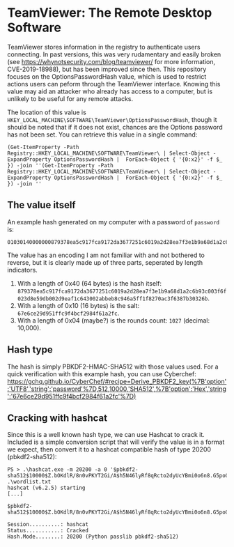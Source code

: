 # TeamViewer: The Remote Desktop Software

TeamViewer stores information in the registry to authenticate users connecting. In past versions, this was very rudamentary and easily broken (see https://whynotsecurity.com/blog/teamviewer/ for more information, CVE-2019-18988), but has been improved since then.
This repository focuses on the OptionsPasswordHash value, which is used to restrict actions users can peform through the TeamViewer interface. Knowing this value may aid an attacker who already has access to a computer, but is unlikely to be useful for any remote attacks.

The location of this value is `HKEY_LOCAL_MACHINE\SOFTWARE\TeamViewer\OptionsPasswordHash`, though it should be noted that if it does not exist, chances are the Options password has not been set. You can retrieve this value in a single command:
```psh
(Get-ItemProperty -Path Registry::HKEY_LOCAL_MACHINE\SOFTWARE\TeamViewer\ | Select-Object -ExpandProperty OptionsPasswordHash |  ForEach-Object { '{0:x2}' -f $_ }) -join ''(Get-ItemProperty -Path Registry::HKEY_LOCAL_MACHINE\SOFTWARE\TeamViewer\ | Select-Object -ExpandProperty OptionsPasswordHash |  ForEach-Object { '{0:x2}' -f $_ }) -join ''
```

## The value itself

An example hash generated on my computer with a password of `password` is:
```
01030140000000879378ea5c917fca9172da3677251c6019a2d28ea7f3e1b9a68d1a2c6b93c003f6f023d8e59db002d9eaf1c643002abbeb8c946a5ff1f8270ac3f6387b30326b021000000067e6ce29d951ffc9f4bcf2984f61a2fc030400000010270000
```

The value has an encoding I am not familiar with and not bothered to reverse, but it is clearly made up of three parts, seperated by length indicators.
1. With a length of 0x40 (64 bytes) is the hash itself: `879378ea5c917fca9172da3677251c6019a2d28ea7f3e1b9a68d1a2c6b93c003f6f023d8e59db002d9eaf1c643002abbeb8c946a5ff1f8270ac3f6387b30326b`.
2. With a length of 0x10 (16 bytes) is the salt: `67e6ce29d951ffc9f4bcf2984f61a2fc`.
3. With a length of 0x04 (maybe?) is the rounds count: `1027` (decimal: 10,000).

## Hash type

The hash is simply PBKDF2-HMAC-SHA512 with those values used. For a quick verification with this example hash, you can use Cyberchef: https://gchq.github.io/CyberChef/#recipe=Derive_PBKDF2_key(%7B'option':'UTF8','string':'password'%7D,512,10000,'SHA512',%7B'option':'Hex','string':'67e6ce29d951ffc9f4bcf2984f61a2fc'%7D)

## Cracking with hashcat

Since this is a well known hash type, we can use Hashcat to crack it. Included is a simple conversion script that will verify the value is in a format we expect, then convert it to a hashcat compatible hash of type 20200 (pbkdf2-sha512):
```
PS > .\hashcat.exe -m 20200 -a 0 '$pbkdf2-sha512$10000$Z.bOKdlR/8n0vPKYT2Gi/A$h5N46lyRf8qRcto2dyUcYBmi0o6n8.G5po0aLGuTwAP28CPY5Z2wAtnq8cZDACq764yUal/x.CcKw/Y4ezAyaw' .\wordlist.txt
hashcat (v6.2.5) starting
[...]

$pbkdf2-sha512$10000$Z.bOKdlR/8n0vPKYT2Gi/A$h5N46lyRf8qRcto2dyUcYBmi0o6n8.G5po0aLGuTwAP28CPY5Z2wAtnq8cZDACq764yUal/x.CcKw/Y4ezAyaw:password

Session..........: hashcat
Status...........: Cracked
Hash.Mode........: 20200 (Python passlib pbkdf2-sha512)
```
